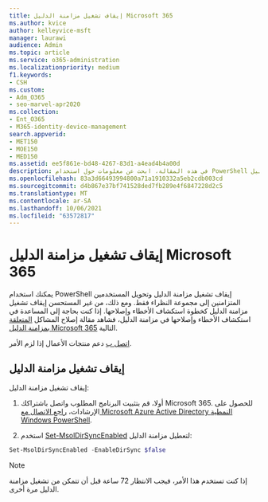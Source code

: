 ```yaml
---
title: إيقاف تشغيل مزامنة الدليل Microsoft 365
ms.author: kvice
author: kelleyvice-msft
manager: laurawi
audience: Admin
ms.topic: article
ms.service: o365-administration
ms.localizationpriority: medium
f1.keywords:
- CSH
ms.custom:
- Adm_O365
- seo-marvel-apr2020
ms.collection:
- Ent_O365
- M365-identity-device-management
search.appverid:
- MET150
- MOE150
- MED150
ms.assetid: ee5f861e-bd48-4267-83d1-a4ead4b4a00d
description: في هذه المقالة، ابحث عن معلومات حول استخدام PowerShell إيقاف تشغيل مزامنة الدليل Microsoft 365.
ms.openlocfilehash: 83a3d66493994800a71a1910332a5eb2cdb003cd
ms.sourcegitcommit: d4b867e37bf741528ded7fb289e4f6847228d2c5
ms.translationtype: MT
ms.contentlocale: ar-SA
ms.lasthandoff: 10/06/2021
ms.locfileid: "63572817"
---
```

# <a name="turn-off-directory-synchronization-for-microsoft-365"></a>إيقاف تشغيل مزامنة الدليل Microsoft 365
يمكنك استخدام PowerShell إيقاف تشغيل مزامنة الدليل وتحويل المستخدمين المتزامنين إلى مجموعة النظراء فقط. ومع ذلك، من غير المستحسن إيقاف تشغيل مزامنة الدليل كخطوة استكشاف الأخطاء وإصلاحها. إذا كنت بحاجة إلى المساعدة في استكشاف الأخطاء وإصلاحها في مزامنة الدليل، فشاهد مقالة إصلاح المشاكل [المتعلقة بمزامنة الدليل Microsoft 365](fix-problems-with-directory-synchronization.md) التالية. 
  
[اتصل ب](https://support.office.com/article/32a17ca7-6fa0-4870-8a8d-e25ba4ccfd4b) دعم منتجات الأعمال إذا لزم الأمر.
  
## <a name="turn-off-directory-synchronization"></a>إيقاف تشغيل مزامنة الدليل  
إيقاف تشغيل مزامنة الدليل:
  
1. أولا، قم بتثبيت البرنامج المطلوب واتصل باشتراكك Microsoft 365. للحصول على الإرشادات، [راجع الاتصال مع Microsoft Azure Active Directory النمطية Windows PowerShell](connect-to-microsoft-365-powershell.md#connect-with-the-microsoft-azure-active-directory-module-for-windows-powershell).
    
2. استخدم [Set-MsolDirSyncEnabled](/previous-versions/azure/dn194097(v=azure.100)) لتعطيل مزامنة الدليل: 
    
  ```powershell
  Set-MsolDirSyncEnabled -EnableDirSync $false
  ```

>[!Note]
>إذا كنت تستخدم هذا الأمر، فيجب الانتظار 72 ساعة قبل أن تتمكن من تشغيل مزامنة الدليل مرة أخرى.
>
